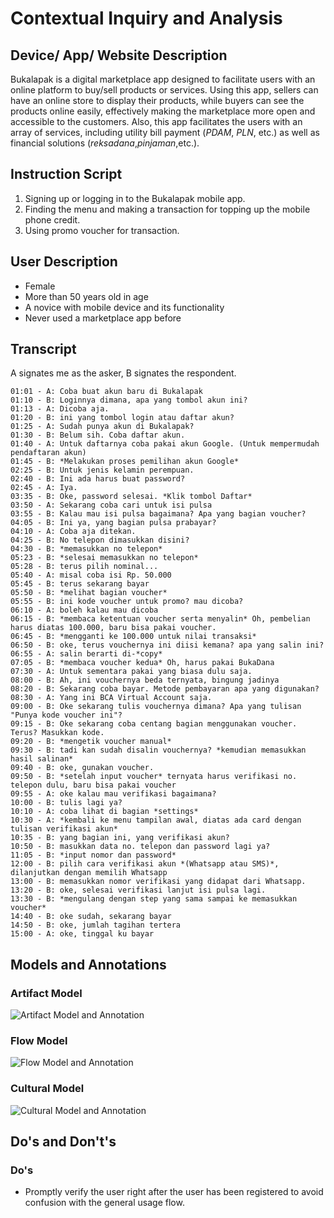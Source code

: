 # Contextual Inquiry and Analysis
## Device/ App/ Website Description
Bukalapak is a digital marketplace app designed to facilitate users with an online platform to buy/sell products or services. Using this app, sellers can have an online store to display their products, while buyers can see the products online easily, effectively making the marketplace more open and accessible to the customers. Also, this app facilitates the users with an array of services, including utility bill payment (*PDAM*, *PLN*, etc.) as well as financial solutions (*reksadana*,*pinjaman*,etc.).
## Instruction Script
1. Signing up or logging in to the Bukalapak mobile app.
2. Finding the menu and making a transaction for topping up the mobile phone credit.
3. Using promo voucher for transaction.
## User Description
* Female
* More than 50 years old in age
* A novice with mobile device and its functionality
* Never used a marketplace app before
## Transcript
A signates me as the asker, B signates the respondent.
```
01:01 - A: Coba buat akun baru di Bukalapak
01:10 - B: Loginnya dimana, apa yang tombol akun ini?
01:13 - A: Dicoba aja.
01:20 - B: ini yang tombol login atau daftar akun?
01:25 - A: Sudah punya akun di Bukalapak?
01:30 - B: Belum sih. Coba daftar akun.
01:40 - A: Untuk daftarnya coba pakai akun Google. (Untuk mempermudah pendaftaran akun)
01:45 - B: *Melakukan proses pemilihan akun Google*
02:25 - B: Untuk jenis kelamin perempuan.
02:40 - B: Ini ada harus buat password?
02:45 - A: Iya.
03:35 - B: Oke, password selesai. *Klik tombol Daftar*
03:50 - A: Sekarang coba cari untuk isi pulsa
03:55 - B: Kalau mau isi pulsa bagaimana? Apa yang bagian voucher?
04:05 - B: Ini ya, yang bagian pulsa prabayar?
04:10 - A: Coba aja ditekan.
04:25 - B: No telepon dimasukkan disini?
04:30 - B: *memasukkan no telepon*
05:23 - B: *selesai memasukkan no telepon*
05:28 - B: terus pilih nominal...
05:40 - A: misal coba isi Rp. 50.000
05:45 - B: terus sekarang bayar
05:50 - B: *melihat bagian voucher*
05:55 - B: ini kode voucher untuk promo? mau dicoba?
06:10 - A: boleh kalau mau dicoba
06:15 - B: *membaca ketentuan voucher serta menyalin* Oh, pembelian harus diatas 100.000, baru bisa pakai voucher.
06:45 - B: *mengganti ke 100.000 untuk nilai transaksi*
06:50 - B: oke, terus vouchernya ini diisi kemana? apa yang salin ini?
06:55 - A: salin berarti di-*copy*
07:05 - B: *membaca voucher kedua* Oh, harus pakai BukaDana
07:30 - A: Untuk sementara pakai yang biasa dulu saja.
08:00 - B: Ah, ini vouchernya beda ternyata, bingung jadinya
08:20 - B: Sekarang coba bayar. Metode pembayaran apa yang digunakan?
08:30 - A: Yang ini BCA Virtual Account saja.
09:00 - B: Oke sekarang tulis vouchernya dimana? Apa yang tulisan "Punya kode voucher ini"?
09:15 - B: Oke sekarang coba centang bagian menggunakan voucher. Terus? Masukkan kode.
09:20 - B: *mengetik voucher manual*
09:30 - B: tadi kan sudah disalin vouchernya? *kemudian memasukkan hasil salinan*
09:40 - B: oke, gunakan voucher.
09:50 - B: *setelah input voucher* ternyata harus verifikasi no. telepon dulu, baru bisa pakai voucher
09:55 - A: oke kalau mau verifikasi bagaimana?
10:00 - B: tulis lagi ya?
10:10 - A: coba lihat di bagian *settings*
10:30 - A: *kembali ke menu tampilan awal, diatas ada card dengan tulisan verifikasi akun*
10:35 - B: yang bagian ini, yang verifikasi akun?
10:50 - B: masukkan data no. telepon dan password lagi ya?
11:05 - B: *input nomor dan password*
12:00 - B: pilih cara verifikasi akun *(Whatsapp atau SMS)*, dilanjutkan dengan memilih Whatsapp
13:00 - B: memasukkan nomor verifikasi yang didapat dari Whatsapp.
13:20 - B: oke, selesai verifikasi lanjut isi pulsa lagi.
13:30 - B: *mengulang dengan step yang sama sampai ke memasukkan voucher*
14:40 - B: oke sudah, sekarang bayar
14:50 - B: oke, jumlah tagihan tertera
15:00 - A: oke, tinggal ku bayar
```
## Models and Annotations
### Artifact Model
![Artifact Model and Annotation](https://picsum.photos/400/300/?random)
### Flow Model
![Flow Model and Annotation](https://picsum.photos/400/300/?random)
### Cultural Model
![Cultural Model and Annotation](https://picsum.photos/400/300/?random)
## Do's and Don't's
### Do's
* Promptly verify the user right after the user has been registered to avoid confusion with the general usage flow.
